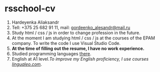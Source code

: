 # rsschool-cv
1. Hardeyenka Aliaksandr
2. Tell: +375 25 682 91 11, mail: gordeenko_alesandr@mail.ru
3. Study html / css / js in order to change profession in the future.
4. At the moment I am studying html / css / js at the courses of the EPAM company. To write the code I use Visual Studio Code.
5. **At the time of filling out the resume, I have no work experience.**
6. Studied programming languages [there](https://ru.code-basics.com/).
7. English at A1 level.*To improve my English proficiency, I use courses [lingualeo.com](https://lingualeo.com)*.

